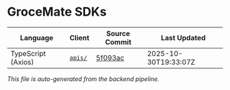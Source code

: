 # GroceMate SDKs

| Language | Client | Source Commit | Last Updated |
| --- | --- | --- | --- |
| TypeScript (Axios) | [`apis/`](./apis) | [5f093ac](https://github.com/kedron-web-services/grocemate-backend/commit/5f093ac360d7f194c6c202350458a2d9c567c270) | 2025-10-30T19:33:07Z |

_This file is auto-generated from the backend pipeline._
